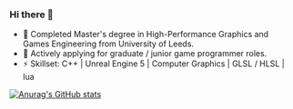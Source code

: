 ### Hi there 👋



- 🌱 Completed Master's degree in High-Performance Graphics and Games Engineering from University of Leeds.
- 🔭 Actively applying for graduate / junior game programmer roles.
- ⚡ Skillset: C++ | Unreal Engine 5 | Computer Graphics | GLSL / HLSL | lua

<!--
**Muteages/Muteages** is a ✨ _special_ ✨ repository because its `README.md` (this file) appears on your GitHub profile.

Here are some ideas to get you started:

- 🔭 I’m currently working on ...
- 🌱 I’m currently learning ...
- 👯 I’m looking to collaborate on ...
- 🤔 I’m looking for help with ...
- 💬 Ask me about ...
- 📫 How to reach me: ...
- 😄 Pronouns: ...
- ⚡ Fun fact: ...
-->


[![Anurag's GitHub stats](https://github-readme-stats.vercel.app/api?username=Muteages)](https://github.com/Muteages/github-readme-stats)
